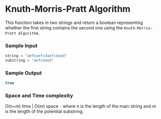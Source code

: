 # Knuth-Morris-Pratt Algorithm
 This function takes in two strings and return a boolean representing whether the first string contains the second one using the `Knuth-Morris-Pratt Algorithm`. 

 ### Sample Input
```javascript
string = "aefoaefcdaefcdaed"
substring = "aefcdaed"
```
 ### Sample Output
```javascript
true
```
 ### Space and Time complexity
O(n+m) time | O(m) space - where n is the length of the main string and m is the length of the potential substring. 
